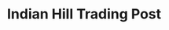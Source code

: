 ---
title: "Indian Hill Trading Post"
url: /greenville/indian-hill-trading-post/
shop: supermarket
---